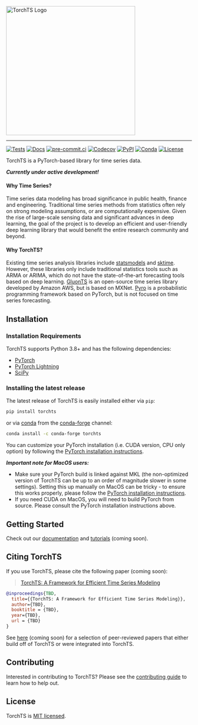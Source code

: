 <a href="https://rose-stl-lab.github.io/torchTS/">
  <img width="350" src="./docs/source/_static/images/torchTS_logo.png" alt="TorchTS Logo" />
</a>

---

[![Tests](https://github.com/Rose-STL-Lab/torchTS/actions/workflows/test.yml/badge.svg?branch=main)](https://github.com/Rose-STL-Lab/torchTS/actions/workflows/test.yml)
[![Docs](https://github.com/Rose-STL-Lab/torchTS/actions/workflows/docs.yml/badge.svg?branch=main)](https://github.com/Rose-STL-Lab/torchTS/actions/workflows/docs.yml)
[![pre-commit.ci](https://results.pre-commit.ci/badge/github/Rose-STL-Lab/torchTS/main.svg)](https://results.pre-commit.ci/latest/github/Rose-STL-Lab/torchTS/main)
[![Codecov](https://img.shields.io/codecov/c/github/Rose-STL-Lab/torchTS?label=Coverage&logo=codecov)](https://app.codecov.io/gh/Rose-STL-Lab/torchTS)
[![PyPI](https://img.shields.io/pypi/v/torchts?label=PyPI&logo=python)](https://pypi.org/project/torchts)
[![Conda](https://img.shields.io/conda/v/conda-forge/torchts?label=Conda&logo=anaconda)](https://anaconda.org/conda-forge/torchts)
[![License](https://img.shields.io/github/license/Rose-STL-Lab/torchTS?label=License)](LICENSE)

TorchTS is a PyTorch-based library for time series data.

***Currently under active development!***

#### Why Time Series?

Time series data modeling has broad significance in public health, finance and engineering. Traditional time series methods from statistics often rely on strong modeling assumptions, or are computationally expensive. Given the rise of large-scale sensing data and significant advances in deep learning, the goal of the project is to develop an efficient and user-friendly deep learning library that would benefit the entire research community and beyond.

#### Why TorchTS?

Existing time series analysis libraries include [statsmodels](https://www.statsmodels.org/stable/index.html) and [sktime](https://github.com/alan-turing-institute/sktime). However, these libraries only include traditional statistics tools such as ARMA or ARIMA, which do not have the state-of-the-art forecasting tools based on deep learning. [GluonTS](https://ts.gluon.ai/) is an open-source time series library developed by Amazon AWS, but is based on MXNet. [Pyro](https://pyro.ai/) is a probabilistic programming framework based on PyTorch, but is not focused on time series forecasting.

## Installation

### Installation Requirements

TorchTS supports Python 3.8+ and has the following dependencies:

- [PyTorch](https://pytorch.org/)
- [PyTorch Lightning](https://pytorchlightning.ai/)
- [SciPy](https://www.scipy.org/)

### Installing the latest release

The latest release of TorchTS is easily installed either via `pip`:

```bash
pip install torchts
```

or via [conda](https://docs.conda.io/projects/conda/) from the [conda-forge](https://conda-forge.org/) channel:

```bash
conda install -c conda-forge torchts
```

You can customize your PyTorch installation (i.e. CUDA version, CPU only option)
by following the [PyTorch installation instructions](https://pytorch.org/get-started/locally/).

***Important note for MacOS users:***

- Make sure your PyTorch build is linked against MKL (the non-optimized version
  of TorchTS can be up to an order of magnitude slower in some settings).
  Setting this up manually on MacOS can be tricky - to ensure this works properly,
  please follow the [PyTorch installation instructions](https://pytorch.org/get-started/locally/).
- If you need CUDA on MacOS, you will need to build PyTorch from source. Please
  consult the PyTorch installation instructions above.

## Getting Started

Check out our [documentation](https://rose-stl-lab.github.io/torchTS/) and
[tutorials](https://rose-stl-lab.github.io/torchTS/tutorials) (coming soon).

## Citing TorchTS

If you use TorchTS, please cite the following paper (coming soon):

> [TorchTS: A Framework for Efficient Time Series Modeling](TBD)

```bibtex
@inproceedings{TBD,
  title={{TorchTS: A Framework for Efficient Time Series Modeling}},
  author={TBD},
  booktitle = {TBD},
  year={TBD},
  url = {TBD}
}
```

See [here](https://rose-stl-lab.github.io/torchTS/papers) (coming soon) for a selection of peer-reviewed papers that either build off of TorchTS or were integrated into TorchTS.

## Contributing

Interested in contributing to TorchTS? Please see the [contributing guide](CONTRIBUTING.md) to learn how to help out.

## License

TorchTS is [MIT licensed](LICENSE).
